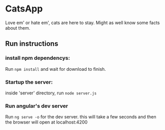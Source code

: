 # CatsApp
Love em' or hate em', cats are here to stay. Might as well know some facts about them.

## Run instructions

### install npm dependencys:
Run `npm install` and wait for download to finish.

### Startup the server:
inside 'server' directory, run `node server.js`

### Run angular's dev server 
Run `ng serve -o` for the dev server. this will take a few seconds and then the browser will open at localhost:4200






